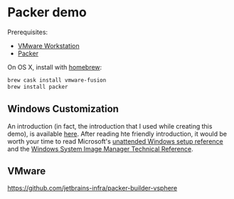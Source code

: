 Packer demo
===========

Prerequisites: 
- [VMware Workstation][vmware workstation]
- [Packer][packer]

On OS X, install with [homebrew][brew]:

```bash
brew cask install vmware-fusion
brew install packer
```

## Windows Customization

An introduction (in fact, the introduction that I used while creating this demo), 
is available [here][sheksha].  After reading hte friendly introduction, it would
be worth your time to read Microsoft's [unattended Windows setup reference][unattended ref] 
and the [Windows System Image Manager Technical Reference][wsim ref].


## VMware
https://github.com/jetbrains-infra/packer-builder-vsphere

[brew]: https://brew.sh
[packer]: https://packer.io/downloads.html
[sheksha]: https://sheska.com/how-to-create-an-automated-install-for-windows-server-2019/
[vmware workstation]: https://www.vmware.com/products/workstation-pro/workstation-pro-evaluation.html
[unattended ref]: https://docs.microsoft.com/en-us/windows-hardware/customize/desktop/unattend/
[wsim ref]: https://docs.microsoft.com/en-us/windows-hardware/customize/desktop/wsim/windows-system-image-manager-technical-reference
